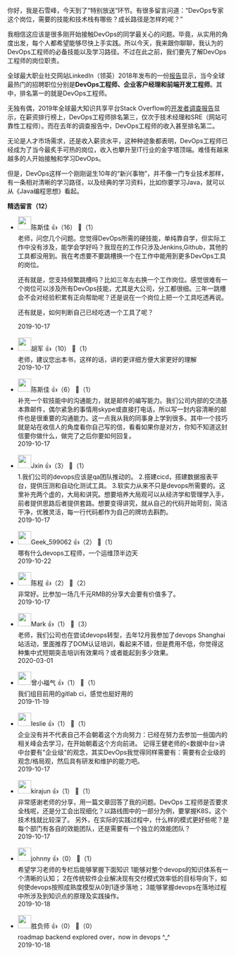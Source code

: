 你好，我是石雪峰，今天到了“特别放送”环节。有很多留言问道：“DevOps专家这个岗位，需要的技能和技术栈有哪些？成长路径是怎样的呢？”

我相信这应该是很多刚开始接触DevOps的同学最关心的问题。毕竟，从实用的角度出发，每个人都希望能够尽快上手实践。所以今天，我来跟你聊聊，我认为的DevOps工程师的必备技能以及学习路径。不过在此之前，我们要先了解DevOps工程师的岗位职责。

全球最大职业社交网站LinkedIn（领英）2018年发布的一份[报告](https://business.linkedin.com/content/dam/me/business/en-us/talent-solutions/cx/2018/pdf/33-most-recruited-jobs.pdf)显示，当今全球最热门的招聘职位分别是**DevOps工程师、企业客户经理和前端开发工程师**。其中，排名第一的就是DevOps工程师。

无独有偶，2019年全球最大知识共享平台Stack Overflow的[开发者调查报告](https://insights.stackoverflow.com/survey/2019)显示，在薪资排行榜上，DevOps工程师排名第三，仅次于技术经理和SRE（网站可靠性工程师）。而在去年的调查报告中，DevOps工程师的收入甚至排名第二。

无论是人才市场需求，还是收入薪资水平，这种种迹象都表明，DevOps工程师已经成为了当今最炙手可热的岗位，收入也攀升至IT行业的金字塔顶端。难怪有越来越多的人开始接触和学习DevOps。

但是，DevOps这样一个刚刚诞生10年的“新兴事物”，并不像一门专业技术那样，有一条相对清晰的学习路径，以及经典的学习资料，比如你要学习Java，就可以从《Java编程思想》看起。
<div><strong>精选留言（12）</strong></div><ul>
<li><img src="https://static001.geekbang.org/account/avatar/00/13/37/3b/495e2ce6.jpg" width="30px"><span>陈斯佳</span> 👍（16） 💬（1）<div>老师，问您几个问题。您觉得DevOps所需的硬技能，单纯靠自学，但实际工作中没有涉及，能学会学好吗？我现在的工作只涉及Jenkins,Github，其他的工具都没用到。我在考虑要不要跳槽换一个在工作中能用到更多DevOps工具的岗位。

还有就是，您支持频繁跳槽吗？比如三年左右换一个工作岗位。感觉很难有一个岗位可以涉及所有DevOps技能，尤其是大公司，分工都很细。三年一跳槽会不会对经验积累有正向帮助呢？还是说在一个岗位上把一个工具吃透再说。

还有就是，如何判断自己已经吃透一个工具了呢？</div>2019-10-17</li><br/><li><img src="https://static001.geekbang.org/account/avatar/00/13/55/17/4d95edf6.jpg" width="30px"><span>胡军</span> 👍（10） 💬（1）<div>老师，建议您出本书，这样的话，讲的更详细方便大家更好的理解</div>2019-10-17</li><br/><li><img src="https://static001.geekbang.org/account/avatar/00/13/37/3b/495e2ce6.jpg" width="30px"><span>陈斯佳</span> 👍（6） 💬（1）<div>补充一个软技能中的沟通能力，就是邮件的编写能力。我们公司内部的交流基本靠邮件，偶尔紧急的事情用skype或直接打电话，所以写一封内容清晰的邮件也是很重要的沟通能力。这一点我从我的同事身上学到很多。其中一个技巧就是站在收信人的角度看你自己写的信，看看如果你是对方，你知不知道这封信要你做什么，做完了之后你要如何回复。</div>2019-10-17</li><br/><li><img src="https://static001.geekbang.org/account/avatar/00/13/17/27/ec30d30a.jpg" width="30px"><span>Jxin</span> 👍（3） 💬（1）<div>1.我们公司的devops应该是qa团队推动的。
2.搭建cicd，搭建数据报表平台，提供压测和自动化测试工具。
3.软实力从来不只是devops所需要的。这里补充两个虚的，大局和讲究。想要培养大局观可以从经济学和管理学入手，前者提供思路后者提供套路。想要变得讲究，就从自己的代码开始苛刻，简洁干净，优雅灵活，每一行代码都作为自己的牌坊去斟酌。</div>2019-10-17</li><br/><li><img src="https://static001.geekbang.org/account/avatar/00/11/5b/b8/7b39de23.jpg" width="30px"><span>Geek_599062</span> 👍（2） 💬（1）<div>哪有什么devops工程师，一个运维顶半边天</div>2019-10-22</li><br/><li><img src="https://static001.geekbang.org/account/avatar/00/11/55/89/a829f8a1.jpg" width="30px"><span>陈程</span> 👍（2） 💬（2）<div>非常好。比参加一场几千元RMB的分享大会要有价值多了。</div>2019-10-17</li><br/><li><img src="https://static001.geekbang.org/account/avatar/00/10/7b/7b/16eebec7.jpg" width="30px"><span>Mark</span> 👍（1） 💬（3）<div>老师，我们公司也在尝试devops转型，去年12月我参加了devops Shanghai 站活动，里面推荐了DOM认证培训，看起来不错，但是费用不低，你觉得这种集中式短期突击培训有效果吗？或者能起到多少效果。</div>2020-03-01</li><br/><li><img src="https://static001.geekbang.org/account/avatar/00/11/a9/b6/e91a693f.jpg" width="30px"><span>曾小福气</span> 👍（1） 💬（1）<div>我们组目前用的gitlab ci，感觉也挺好用的</div>2019-11-19</li><br/><li><img src="https://static001.geekbang.org/account/avatar/00/14/34/df/64e3d533.jpg" width="30px"><span>leslie</span> 👍（1） 💬（1）<div>    企业没有并不代表自己不会朝着这个方向努力：已经在努力去参加一些国内的相关峰会去学习，在开始朝着这个方向前进。
    记得王健老师的&lt;数据中台&gt;讲中台要有&quot;企业级&quot;的观念，其实DevOps我觉得同样需要有：需要有企业级的观念&#47;格局观，然后具有研发和维护的能力吧。</div>2019-10-17</li><br/><li><img src="https://thirdwx.qlogo.cn/mmopen/vi_32/Q0j4TwGTfTIiaXxkpSSZP2oWhPGYFJ9icGcfKt5kHNxLfdpFibNjIU8L3ky3MASMiaP6swkMePj9tcbG3A8ficlN1TQ/132" width="30px"><span>kirajun</span> 👍（1） 💬（1）<div>非常感谢老师的分享，用一篇文章回答了我的问题。DevOps 工程师是否要求全栈呢，还是分工会出现细化？以路线图中的一部分为例，要掌握K8S，这个技术栈就比较深了。
另外，在实际的实践过程中，什么样的模式更好些呢？是每个部门有各自的效能团队，还是需要有一个独立的效能团队？</div>2019-10-17</li><br/><li><img src="https://static001.geekbang.org/account/avatar/00/12/77/72/8f77ddb0.jpg" width="30px"><span>johnny</span> 👍（0） 💬（1）<div>希望学习老师的专栏后能够掌握下面知识
1能够对整个devops的知识体系有一个清晰的认知；
2在传统软件企业解决现有交付模式效率低的目标导向下，如何使devops按照成熟度模型从0到1逐步落地；
3能够掌握devops在落地过程中所涉及到知识点的原理及实践操作。</div>2019-10-18</li><br/><li><img src="https://static001.geekbang.org/account/avatar/00/11/5f/02/ab8a506c.jpg" width="30px"><span>胜负师</span> 👍（0） 💬（0）<div>roadmap backend explored over，now in devops ^_^</div>2019-10-18</li><br/>
</ul>